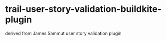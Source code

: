 # trail-user-story-validation-buildkite-plugin
derived from James Sammut user story validation plugin
